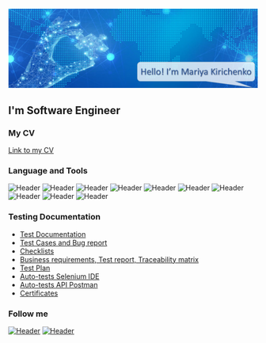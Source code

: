 ![Header](https://github.com/MaryKir/MaryKir/blob/main/assets/WeChat%20Screenshot_20221013214102.png)

## I'm Software Engineer

### My CV
[Link to my CV](https://docs.google.com/document/d/1qqIyA8ePAmUd-wrfkACNZQaa3aTnNPm70eWCrZldL6c/edit?usp=sharing)

### Language and Tools
![Header](https://img.shields.io/badge/Jira-090909?style=for-the-badge&logo=jira&logoColor=136be1)
![Header](https://img.shields.io/badge/Postman-090909?style=for-the-badge&logo=postman&logoColor=f76935)
![Header](https://img.shields.io/badge/Swagger-090909?style=for-the-badge&logo=swagger&logoColor=7ede2b)
![Header](https://img.shields.io/badge/Github-090909?style=for-the-badge&logo=github&logoColor=8cc4d7)
![Header](https://img.shields.io/badge/MySQL-090909?style=for-the-badge&logo=mysql&logoColor=00618a)
![Header](https://img.shields.io/badge/DevTools-090909?style=for-the-badge&logo=googlechrome&logoColor=2674f2)
![Header](https://img.shields.io/badge/Fiddler-090909?style=for-the-badge&logo=fiddler&logoColor=8cc4d7)
![Header](https://img.shields.io/badge/CharlesProxy-090909?style=for-the-badge&logo=CharlesProxy&logoColor=8cc4d7)
![Header](https://img.shields.io/badge/SeleniumIDE-090909?style=for-the-badge&logo=SeleniumIDE&logoColor=8cc4d7)
![Header](https://img.shields.io/badge/Slack-090909?style=for-the-badge&logo=Slack&logoColor=8cc4d7)
### Testing Documentation
- [Test Documentation](https://drive.google.com/drive/folders/13VZAiiJLtQuqYKv4untzhz-4jPYFdkd2?usp=sharing)
- [Test Cases and Bug report](https://drive.google.com/drive/folders/1rV8UxCM1MA0vVc8JoCDPvhw2ijiTCr33?usp=sharing)
- [Checklists](https://drive.google.com/drive/folders/1YgpeJJ18KiqDt5wdoCkE_Fsey9F-DAux?usp=sharing)
- [Business requirements, Test report, Traceability matrix](https://drive.google.com/drive/folders/13deW7_11d_gsHTS4NSG7PnMD8ZkwOS9F?usp=sharing)
- [Test Plan]()
- [Auto-tests Selenium IDE](https://drive.google.com/drive/folders/1Xrb2MTqM-i3RU-uQTofncBtDfXoZXd1Z?usp=sharing)
- [Auto-tests API Postman](https://drive.google.com/drive/folders/1HaV_fYhD_ACBT44FcQBlzzs69uag-jXa?usp=sharing)
- [Certificates](https://drive.google.com/drive/folders/1Y3-ylBt-7ShxrFTf_pNQ-aGSpmMOK60p?usp=sharing)
### Follow me
[![Header](https://img.shields.io/badge/Telegram-090909?style=for-the-badge&logo=telegram&logoColor=31a5db)](https://t.me/kirichenkomariya)
[![Header](https://img.shields.io/badge/Linkedin-090909?style=for-the-badge&logo=linkedin&logoColor=0073b1)](https://www.linkedin.com/in/mariia-kirichenko/)
